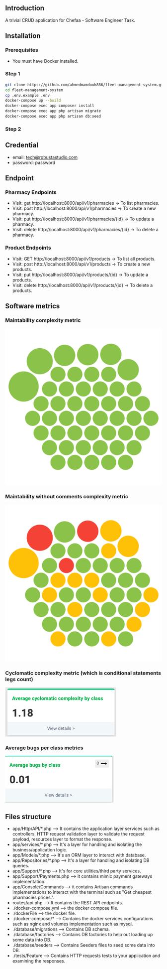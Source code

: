 ## Introduction

A trivial CRUD application for Chefaa - Software Engineer Task.

## Installation

### Prerequisites

* You must have Docker installed.

### Step 1
```bash
git clone https://github.com/ahmedmamdouh886/fleet-management-system.git
cd fleet-management-system
cp .env.example .env
docker-compose up --build
docker-compose exec app composer install
docker-compose exec app php artisan migrate
docker-compose exec app php artisan db:seed
``` 

### Step 2
## Credential

* email: tech@robustastudio.com
* password: password

## Endpoint

### Pharmacy Endpoints
* Visit: get http://localhost:8000/api/v1/pharmacies -> To list pharmacies.
* Visit: post http://localhost:8000/api/v1/pharmacies -> To create a new pharmacy.
* Visit: put http://localhost:8000/api/v1/pharmacies/{id} -> To update a pharmacy.
* Visit: delete http://localhost:8000/api/v1/pharmacies/{id} -> To delete a pharmacy.

### Product Endpoints
* Visit: GET http://localhost:8000/api/v1/products -> To list all products.
* Visit: post http://localhost:8000/api/v1/products -> To create a new products.
* Visit: put http://localhost:8000/api/v1/products/{id} -> To update a products.
* Visit: delete http://localhost:8000/api/v1/products/{id} -> To delete a products.

## Software metrics
### Maintability complexity metric
![Alt text](maintainability-complexity.png?raw=true "Maintability complexity metric")
### Maintability without comments complexity metric
![Alt text](maintainability-without-comments-complexity.png?raw=true "Maintability without comments complexity metric")
### Cyclomatic complexity metric (which is conditional statements legs count)
![Alt text](cyclomatic-complexity.png?raw=true "Cyclomatic complexity metric which is conditional statements legs.")
### Average bugs per class metrics
![Alt text](average-bugs.png?raw=true "Average bugs per class metric.")

## Files structure
* app/Http/API/*.php --> It contains the application layer services such as controllers, HTTP request validation layer to validate the request payload, resources layer to format the response.
* app/services/*.php --> It's a layer for handling and isolating the business/application logic.
* app/Models/*.php --> It's an ORM layer to interact with database.
* app/Repositories/*.php --> It's a layer for handling and isolating DB queries.
* app/Support/*.php --> It's for core utilities/third party services.
* app/Support/Payments.php --> it contains mimic payment gateways implementation.
* app/Console/Commands --> it contains Artisan commands implementations to interact with the terminal such as "Get cheapest pharmacies prices.".
* routes/api.php --> It contains the REST API endpoints.
* ./docker-compose.yml --> the docker compose file.
* ./dockerFile --> the docker file.
* ./docker-compose/* --> Contains the docker services configurations such as nginx and volumes implementation such as mysql.
* ./database/migrations --> Contains DB schema.
* ./database/factories --> Contains DB factories to help out loading up some data into DB.
* ./database/seeders --> Contains Seeders files to seed some data into DB.
* ./tests/Feature --> Contains HTTP requests tests to your application and examining the responses.
